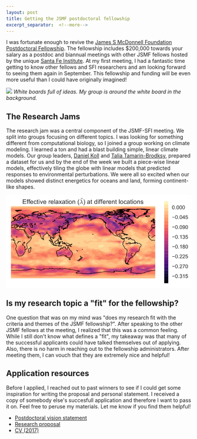 ```yaml
---
layout: post
title: Getting the JSMF postdoctoral fellowship
excerpt_separator:  <!--more-->
---
```


I was fortunate enough to revive the [James S McDonnell Foundation Postdoctoral Fellowship](https://www.jsmf.org/apply/fellowship/). The fellowship includes $200,000 towards your salary as a postdoc and biannual meetings with other JSMF fellows hosted by the unique [Santa Fe Institute](https://www.santafe.edu/). At my first meeting, I had a fantastic time getting to know other fellows and SFI researchers and am looking forward to seeing them again in September. This fellowship and funding will be even more useful than I could have originally imagined!

<!--
<p style="float: left; font-size: 9pt; text-align: center; width: 48%; margin-right: 1%; margin-bottom: 0.5em;"><img src="assets/images/DSC_0632.JPG" style="width: 100%">White boards full of ideas. My group is around the white board in the background. </p>

<p style="float: left; font-size: 9pt; text-align: center; width: 48%; margin-right: 1%; margin-bottom: 0.5em;"><img src="assets/images/DSC_0628.JPG" style="width: 100%">Discussion between groups after lunch. </p>
<p style="clear: both;"></p>
-->

![](assets/images/DSC_0632.JPG)
*White boards full of ideas. My group is around the white board in the background.*

 <!-- <img src="assets/images/DSC_0632.JPG" width="98%" align="middle"> -->



## The Research Jams

The research jam was a central component of the JSMF-SFI meeting. We split into groups focusing on different topics. I was looking for something different from computational biology, so I joined a group working on climate modeling. I learned a ton and had a blast building simple, linear climate models. Our group leaders, [Daniel Koll](https://eapsweb.mit.edu/people/dkoll) and [Talia Tamarin-Brodksy](http://taliatamarin.wixsite.com/taliatamarin), prepared a dataset for us and by the end of the week we built a piece-wise linear models, effectively tiling the globe with linear models that predicted responses to environmental perturbations. We were all so excited when our models showed distinct energetics for oceans and land, forming continent-like shapes.

<img src="assets/images/climate_model.png" width="600" align="middle">

## Is my research topic a "fit" for the fellowship?
One question that was on my mind was "does my research fit with the criteria and themes of the JSMF fellowship?". After speaking to the other JSMF fellows at the meeting, I realized that this was a common feeling. While I still don't know what defines a "fit", my takeaway was that many of the successful applicants could have talked themselves out of applying. Also, there is no harm in reaching out to the fellowship administrators. After meeting them, I can vouch that they are extremely nice and helpful!

## Application resources
Before I applied, I reached out to past winners to see if I could get some inspiration for writing the proposal and personal statement. I received a copy of somebody else's succesfull application and therefore I want to pass it on. Feel free to peruse my materials. Let me know if you find them helpful!

* <a href="assets/pdfs/jsmf/Heimberg_CV.pdf" download="GH_CV_2017.pdf">Postdoctoral vision statement</a>
* <a href="assets/pdfs/jsmf/Heimberg_CV.pdf" download="GH_CV_2017.pdf">Research proposal</a>
* <a href="assets/pdfs/jsmf/Heimberg_CV.pdf" download="GH_CV_2017.pdf">CV (2017)</a>

